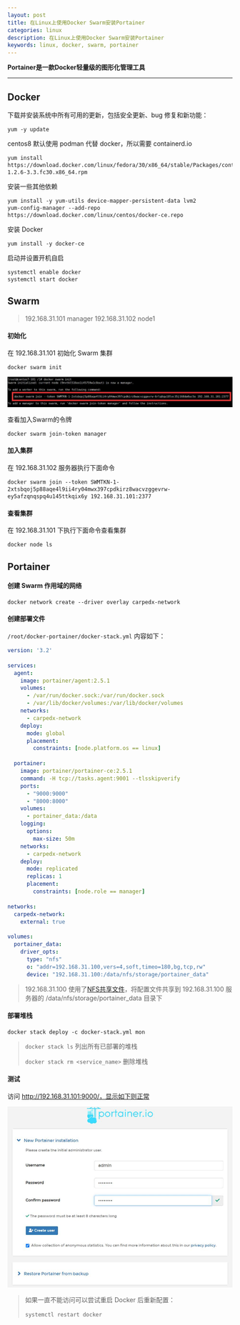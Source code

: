 ```yaml
---
layout: post
title: 在Linux上使用Docker Swarm安装Portainer
categories: linux
description: 在Linux上使用Docker Swarm安装Portainer
keywords: linux, docker, swarm, portainer
---
```




**Portainer是一款Docker轻量级的图形化管理工具**

****



## Docker

下载并安装系统中所有可用的更新，包括安全更新、bug 修复和新功能：

```shell
yum -y update
```

centos8 默认使用 podman 代替 docker，所以需要 containerd.io

```shell
yum install https://download.docker.com/linux/fedora/30/x86_64/stable/Packages/containerd.io-1.2.6-3.3.fc30.x86_64.rpm
```

安装一些其他依赖

```
yum install -y yum-utils device-mapper-persistent-data lvm2
yum-config-manager --add-repo https://download.docker.com/linux/centos/docker-ce.repo
```

安装 Docker

```
yum install -y docker-ce 
```

启动并设置开机自启

```
systemctl enable docker
systemctl start docker
```





## Swarm



>192.168.31.101 manager
>192.168.31.102 node1



#### 初始化

在 192.168.31.101 初始化 Swarm 集群

```shell
docker swarm init
```

<img src="/images/posts/linux/docker_swarm_portainer_step1.jpg"  />

查看加入Swarm的令牌

```shell
docker swarm join-token manager
```



#### 加入集群

在 192.168.31.102 服务器执行下面命令

```shell
docker swarm join --token SWMTKN-1-2xtsbqoj5p88aqe4l9ii4ry04mwx397cpdkirz8wacvzggevrw-ey5afzqnqspq4u145ttkqix6y 192.168.31.101:2377
```



#### 查看集群

在 192.168.31.101 下执行下面命令查看集群

```shell
docker node ls
```





## Portainer



#### 创建 Swarm 作用域的网络

```shell
docker network create --driver overlay carpedx-network
```



#### 创建部署文件

`/root/docker-portainer/docker-stack.yml` 内容如下：

```yaml
version: '3.2'

services:
  agent:
    image: portainer/agent:2.5.1
    volumes:
      - /var/run/docker.sock:/var/run/docker.sock
      - /var/lib/docker/volumes:/var/lib/docker/volumes
    networks:
      - carpedx-network
    deploy:
      mode: global
      placement:
        constraints: [node.platform.os == linux]

  portainer:
    image: portainer/portainer-ce:2.5.1
    command: -H tcp://tasks.agent:9001 --tlsskipverify
    ports:
      - "9000:9000"
      - "8000:8000"
    volumes:
      - portainer_data:/data
    logging:
      options:
        max-size: 50m
    networks:
      - carpedx-network
    deploy:
      mode: replicated
      replicas: 1
      placement:
        constraints: [node.role == manager]

networks:
  carpedx-network:
    external: true

volumes:
  portainer_data:
    driver_opts:
      type: "nfs"
      o: "addr=192.168.31.100,vers=4,soft,timeo=180,bg,tcp,rw"
      device: "192.168.31.100:/data/nfs/storage/portainer_data"
```

>192.168.31.100 使用了[NFS共享文件](https://carpedx.com/2023/09/17/linux_nfs/)，将配置文件共享到 192.168.31.100 服务器的 /data/nfs/storage/portainer_data 目录下



#### 部署堆栈

```shell
docker stack deploy -c docker-stack.yml mon
```

> `docker stack ls` 列出所有已部署的堆栈
>
> `docker stack rm <service_name>` 删除堆栈



#### 测试

访问 http://192.168.31.101:9000/，显示如下则正常

<img src="/images/posts/linux/docker_swarm_portainer_step2.jpg"  />



> 如果一直不能访问可以尝试重启 Docker 后重新配置：
>
> `systemctl restart docker`

